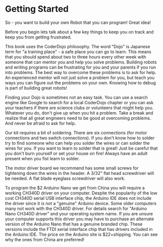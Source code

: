 # Getting Started

So - you want to build your own Robot that you can program!  Great idea!

Before you begin lets talk about a few key things to keep you on track and keep you from getting frustrated.

This book uses the CoderDojo philosophy.  The word "Dojo" is Japanese term for "a training place" - a safe place you can go to learn.  This means that you should spend about two to three hours every other week with someone that can mentor you and help you solve problems.  Building robots and writing programs can be frustrating for you and your parents if you run into problems.  The best way to overcome these problems is to ask for help.  An experienced mentor will not just solve a problem for you, but teach you ways you can figure out the problems on your own.  Knowing how to debug is part of building great robots!

Finding your Dojo is sometimes not an easy task.  You can use a search engine like Google to search for a local CoderDojo chapter or you can ask your teachers if there are science clubs or volunteers that might help you.  Whatever you do, don't give up when you hit a problem.  Take a break and realize that all great engineers need to be good at overcoming problems. And never be afraid to ask for help.

Our kit requires a bit of soldering.  There are six connections \(for motor connections and two switch connections\).  If you don't know how to solder try to find someone who can help you solder the wires or can solder the wires for you.  If you want to learn to solder that is great!  Just be careful that you don't burn yourself or set your house on fire!  Always have an adult present when you fist learn to solder.

The motor driver board we recommend has some small screws for tightening down the wires in the header. A 3/32" flat head screwdriver will be needed. A flat blade eyeglass screwdriver will also work.

To program the $2 Arduino Nano we get from China you will require a working CH340D driver on your computer. Despite the popularity of the low cost CH340D serial USB interface chip, the Arduino IDE does not include the driver since it is not a "genuine" Arduino device. Some older computers many not work with the CH340D driver. For details search for "Arduino Nano CH340D driver" and your operating system name. If you are unsure your computer supports this driver you may have to purchase an alternate version of the Arduino Nano that has a genuine branded chip. These versions include the FTDI serial interface chip that has drivers included in the Arduino IDE. The price on the Arduino site is $22+shipping. You can see why the ones from China are preferred!




